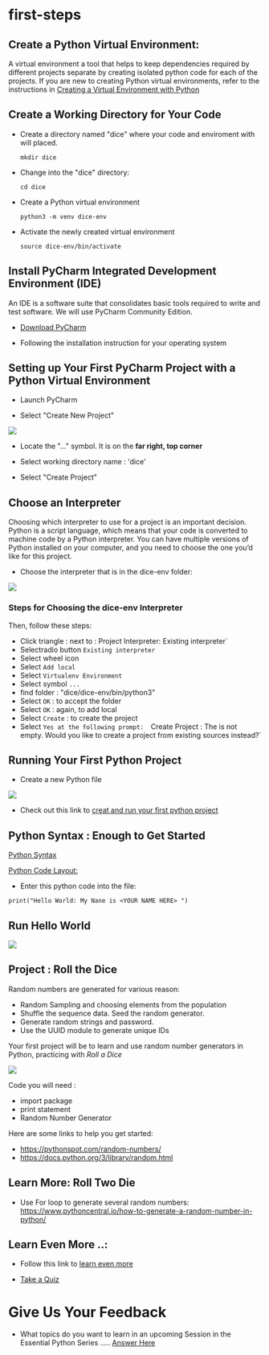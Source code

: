 # first-steps


## Create a Python Virtual Environment: 

A virtual environment a tool that helps to keep dependencies required by different projects
separate by creating isolated python code for each of the projects. If you are new to creating Python 
virtual environments, refer to the instructions in 
[Creating a Virtual Environment with Python](https://github.com/pyladieshamburg/getting-started-with-python#create-a-virtual-environment-with-python-3)
  

## Create a Working Directory for Your Code

* Create a directory named "dice" where your code and enviroment with will placed. 


    `mkdir dice`
    
* Change into the "dice" directory:


    `cd dice`

* Create a Python virtual environment


    `python3 -m venv dice-env`

* Activate the newly created virtual environment


    `source dice-env/bin/activate`



##  Install PyCharm Integrated Development Environment (IDE)

An IDE is a software suite that consolidates basic tools required to write and test software. We will use PyCharm Community Edition.


* [Download PyCharm](https://www.jetbrains.com/pycharm/)

* Following the installation instruction for your operating system


## Setting up Your First PyCharm Project with a Python Virtual Environment


* Launch PyCharm

* Select "Create New Project"

![](images/Create%20Project.png)

* Locate the "..." symbol. It is on  the __far right, top corner__

* Select working directory name : 'dice'

* Select "Create Project"



## Choose an Interpreter 

Choosing which interpreter to use for a project is an important decision. 
Python is a script language, which means that your code is converted to machine code by a Python interpreter.
You can have multiple versions of Python installed on your computer, and you need to choose the one you’d like for this project.

* Choose the interpreter that is in the dice-env folder:



![](images/interpreter.png)

### Steps for Choosing the dice-env Interpreter



Then, follow these steps:

* Click triangle : next to : Project Interpreter: Existing interpreter`
* Selectradio button `Existing interpreter` 
* Select wheel icon
* Select `Add local`
* Select `Virtualenv Environment`
* Select symbol `...`
* find folder : "dice/dice-env/bin/python3"
* Select `OK` : to accept the folder
* Select `OK` : again, to add local
* Select `Create` : to create the project
* Select `Yes at the following prompt:  `Create Project : The is not empty. Would you like to create a project from existing sources instead?`

## Running  Your First Python Project

* Create a new Python file 


![](images/First%20Python%20Project.png)

+ Check out this link to [creat and run your first python project](https://www.jetbrains.com/help/pycharm/creating-and-running-your-first-python-project.html#create-file)



## Python Syntax : Enough to Get Started

[Python Syntax](https://www.w3schools.com/python/python_syntax.asp)

[Python Code Layout:](https://www.python.org/dev/peps/pep-0008/#id16)


* Enter this python code into the file:

`print("Hello World: My Nane is <YOUR NAME HERE> ")`

## Run Hello World

![](images/run.png)


##  Project : Roll the Dice  


Random numbers are generated  for various reason: 

* Random Sampling and choosing elements from the population
* Shuffle the sequence data. Seed the random generator.
* Generate random strings and password.
* Use the UUID module to generate unique IDs

Your first project will be to learn and use random number generators in Python, practicing with *Roll a Dice*

![](images/die.jpeg)

Code  you will need : 


* import package
* print statement
* Random Number Generator 

Here are some links to help you get started:

* https://pythonspot.com/random-numbers/
* https://docs.python.org/3/library/random.html


## Learn More:  Roll Two Die

* Use For loop to generate several random numbers: https://www.pythoncentral.io/how-to-generate-a-random-number-in-python/


## Learn Even More ..:

* Follow this link to [learn even more](https://pynative.com/python-random-module/)

* [Take a Quiz](https://pynative.com/python-random-data-generation-quiz/)


# Give Us Your Feedback 
* What topics do you want to learn in an upcoming Session in the Essential Python  Series .....  [Answer Here](https://forms.gle/Jaia5D3qWh319Xod6)
